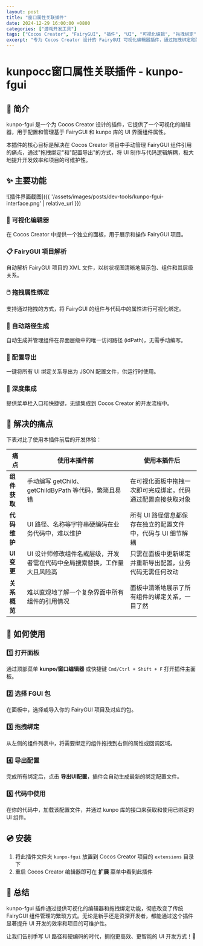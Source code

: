 ```yaml
---
layout: post
title: "窗口属性关联插件"
date: 2024-12-29 16:00:00 +0800
categories: ["游戏开发工具"]
tags: ["Cocos Creator", "FairyGUI", "插件", "UI", "可视化编辑", "拖拽绑定"]
excerpt: "专为 Cocos Creator 设计的 FairyGUI 可视化编辑器插件，通过拖拽绑定和配置导出的方式，将 UI 制作与代码逻辑解耦，极大提升开发效率。"
---
```


# kunpocc窗口属性关联插件 - kunpo-fgui

## 🎯 简介

kunpo-fgui 是一个为 Cocos Creator 设计的插件，它提供了一个可视化的编辑器，用于配置和管理基于 FairyGUI 和 kunpo 库的 UI 界面组件属性。

本插件的核心目标是解决在 Cocos Creator 项目中手动管理 FairyGUI 组件引用的痛点，通过"拖拽绑定"和"配置导出"的方式，将 UI 制作与代码逻辑解耦，极大地提升开发效率和项目的可维护性。

## ✨ 主要功能

![插件界面截图]({{ '/assets/images/posts/dev-tools/kunpo-fgui-interface.png' | relative_url }})

### 🎨 可视化编辑器
在 Cocos Creator 中提供一个独立的面板，用于展示和操作 FairyGUI 项目。

### 📋 FairyGUI 项目解析
自动解析 FairyGUI 项目的 XML 文件，以树状视图清晰地展示包、组件和其层级关系。

### 🖱️ 拖拽属性绑定
支持通过拖拽的方式，将 FairyGUI 的组件与代码中的属性进行可视化绑定。

### 🔗 自动路径生成
自动生成并管理组件在界面层级中的唯一访问路径 (idPath)，无需手动编写。

### 💾 配置导出
一键将所有 UI 绑定关系导出为 JSON 配置文件，供运行时使用。

### 🔧 深度集成
提供菜单栏入口和快捷键，无缝集成到 Cocos Creator 的开发流程中。

## 🚀 解决的痛点

下表对比了使用本插件前后的开发体验：

| 痛点 | 使用本插件前 | 使用本插件后 |
|------|-------------|-------------|
| **组件获取** | 手动编写 getChild、getChildByPath 等代码，繁琐且易错 | 在可视化面板中拖拽一次即可完成绑定，代码通过配置直接获取对象 |
| **代码维护** | UI 路径、名称等字符串硬编码在业务代码中，难以维护 | 所有 UI 路径信息都保存在独立的配置文件中，代码与 UI 细节解耦 |
| **UI 变更** | UI 设计师修改组件名或层级，开发者需在代码中全局搜索替换，工作量大且风险高 | 只需在面板中更新绑定并重新导出配置，业务代码无需任何改动 |
| **关系概览** | 难以直观地了解一个复杂界面中所有组件的引用情况 | 面板中清晰地展示了所有组件的绑定关系，一目了然 |

## 📖 如何使用

### 1️⃣ 打开面板
通过顶部菜单 **kunpo/窗口编辑器** 或快捷键 `Cmd/Ctrl + Shift + F` 打开插件主面板。

### 2️⃣ 选择 FGUI 包
在面板中，选择或导入你的 FairyGUI 项目及对应的包。

### 3️⃣ 拖拽绑定
从左侧的组件列表中，将需要绑定的组件拖拽到右侧的属性或回调区域。

### 4️⃣ 导出配置
完成所有绑定后，点击 **导出UI配置**，插件会自动生成最新的绑定配置文件。

### 5️⃣ 代码中使用
在你的代码中，加载该配置文件，并通过 kunpo 库的接口来获取和使用已绑定的 UI 组件。

## 💿 安装

1. 将此插件文件夹 `kunpo-fgui` 放置到 Cocos Creator 项目的 `extensions` 目录下
2. 重启 Cocos Creator 编辑器即可在 **扩展** 菜单中看到此插件

## 🎉 总结

kunpo-fgui 插件通过提供可视化的编辑器和拖拽绑定功能，彻底改变了传统 FairyGUI 组件管理的繁琐方式。无论是新手还是资深开发者，都能通过这个插件显著提升 UI 开发的效率和项目的可维护性。

让我们告别手写 UI 路径和硬编码的时代，拥抱更高效、更智能的 UI 开发方式！🚀